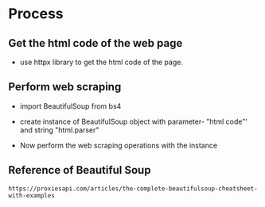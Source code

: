 # Process

## Get the html code of the web page

- use httpx library to get the html code of the page.

## Perform web scraping
- import BeautifulSoup from bs4
- create instance of BeautifulSoup object with parameter- "html code"' and string "html.parser"

- Now perform the web scraping operations with the instance


## Reference of Beautiful Soup
``` https://proxiesapi.com/articles/the-complete-beautifulsoup-cheatsheet-with-examples ```
